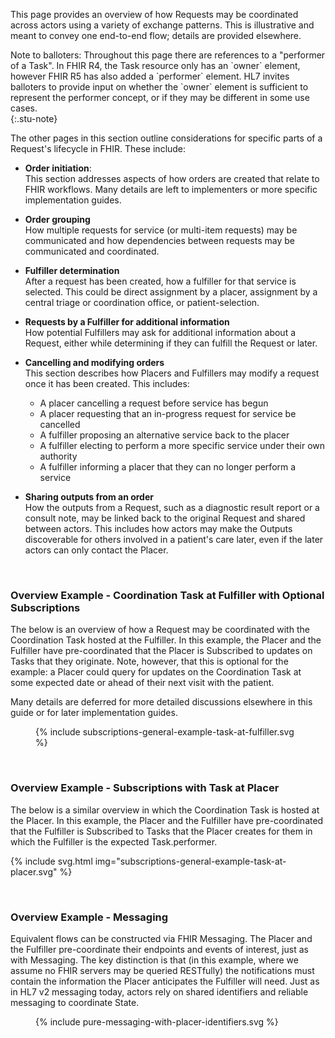This page provides an overview of how Requests may be coordinated across actors using a variety of exchange patterns. This is illustrative and meant to convey one end-to-end flow; details are provided elsewhere.

<div markdown="1">
Note to balloters: Throughout this page there are references to a "performer of a Task". In FHIR R4, the Task resource only has an `owner` element, however FHIR R5 has also added a `performer` element. HL7 invites balloters to provide input on whether the `owner` element is sufficient to represent the performer concept, or if they may be different in some use cases.
</div>
{:.stu-note}

The other pages in this section outline considerations for specific parts of a Request's lifecycle in FHIR. These include:
* **Order initiation**:  
This section addresses aspects of how orders are created that relate to FHIR workflows. Many details are left to implementers or more specific implementation guides. 

* **Order grouping**  
How multiple requests for service (or multi-item requests) may be communicated and how dependencies between requests may be communicated and coordinated.

* **Fulfiller determination**  
After a request has been created, how a fulfiller for that service is selected. This could be direct assignment by a placer, assignment by a central triage or coordination office, or patient-selection.

* **Requests by a Fulfiller for additional information**  
How potential Fulfillers may ask for additional information about a Request, either while determining if they can fulfill the Request or later.

* **Cancelling and modifying orders**  
This section describes how Placers and Fulfillers may modify a request once it has been created. This includes:
    * A placer cancelling a request before service has begun
    * A placer requesting that an in-progress request for service be cancelled
    * A fulfiller proposing an alternative service back to the placer
    * A fulfiller electing to perform a more specific service under their own authority
    * A fulfiller informing a placer that they can no longer perform a service

* **Sharing outputs from an order**  
How the outputs from a Request, such as a diagnostic result report or a consult note, may be linked back to the original Request and shared between actors. This includes how actors may make the Outputs discoverable for others involved in a patient's care later, even if the later actors can only contact the Placer. 

<br>

### Overview Example - Coordination Task at Fulfiller with Optional Subscriptions
The below is an overview of how a Request may be coordinated with the Coordination Task hosted at the Fulfiller. In this example, the Placer and the Fulfiller have pre-coordinated that the Placer is Subscribed to updates on Tasks that they originate. Note, however, that this is optional for the example: a Placer could query for updates on the Coordination Task at some expected date or ahead of their next visit with the patient. 

Many details are deferred for more detailed discussions elsewhere in this guide or for later implementation guides. 

<figure>
  {% include subscriptions-general-example-task-at-fulfiller.svg %} 
</figure>

<br>

### Overview Example - Subscriptions with Task at Placer
The below is a similar overview in which the Coordination Task is hosted at the Placer. In this example, the Placer and the Fulfiller have pre-coordinated that the Fulfiller is Subscribed to Tasks that the Placer creates for them in which the Fulfiller is the expected Task.performer. 

<!--
<figure>
  {% include subscriptions-general-example-task-at-placer.svg %} 
</figure>
-->

{% include svg.html img="subscriptions-general-example-task-at-placer.svg" %}

<br>

### Overview Example - Messaging
Equivalent flows can be constructed via FHIR Messaging. The Placer and the Fulfiller pre-coordinate their endpoints and events of interest, just as with Messaging. The key distinction is that (in this example, where we assume no FHIR servers may be queried RESTfully) the notifications must contain the information the Placer anticipates the Fulfiller will need. Just as in HL7 v2 messaging today, actors rely on shared identifiers and reliable messaging to coordinate State.

<figure>
  {% include pure-messaging-with-placer-identifiers.svg %} 
</figure>

